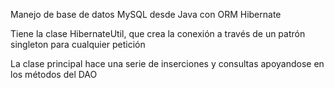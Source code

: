 Manejo de base de datos MySQL desde Java con ORM Hibernate

Tiene la clase HibernateUtil, que crea la conexión a través de un patrón singleton para cualquier petición

La clase principal hace una serie de inserciones y consultas apoyandose en los métodos del DAO
